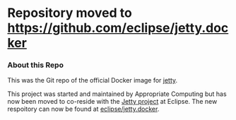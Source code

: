 # Repository moved to https://github.com/eclipse/jetty.docker 

### About this Repo

This was the Git repo of the official Docker image for [jetty](https://registry.hub.docker.com/_/jetty/).

This project was started and maintained by Appropriate Computing but has now been moved to co-reside with the 
[Jetty project](https://github.com/eclipse/jetty.project) at Eclipse. 
The new respoitory can now be found at [eclipse/jetty.docker](https://github.com/eclipse/jetty.docker).
